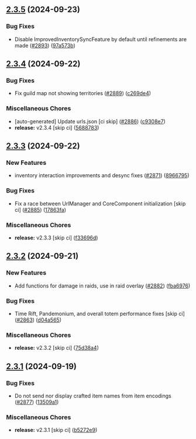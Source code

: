## [2.3.5](https://github.com/Wynntils/Wynntils/compare/v2.3.4...v2.3.5) (2024-09-23)


### Bug Fixes

* Disable ImprovedInventorySyncFeature by default until refinements are made ([#2893](https://github.com/Wynntils/Wynntils/issues/2893)) ([97a573b](https://github.com/Wynntils/Wynntils/commit/97a573bacaa1658945c8b94d7b78fc84a28cddc4))

## [2.3.4](https://github.com/Wynntils/Wynntils/compare/v2.3.3...v2.3.4) (2024-09-22)


### Bug Fixes

* Fix guild map not showing territories ([#2889](https://github.com/Wynntils/Wynntils/issues/2889)) ([c269de4](https://github.com/Wynntils/Wynntils/commit/c269de451b314711c5c222dff2a99a8b6d643806))


### Miscellaneous Chores

* [auto-generated] Update urls.json [ci skip] ([#2886](https://github.com/Wynntils/Wynntils/issues/2886)) ([c9308e7](https://github.com/Wynntils/Wynntils/commit/c9308e7142c41ce09efb2afbac87b7f1b049e8da))
* **release:** v2.3.4 [skip ci] ([5688783](https://github.com/Wynntils/Wynntils/commit/56887833b6bc4c09ccf86693b45c85c1e8019af0))

## [2.3.3](https://github.com/Wynntils/Wynntils/compare/v2.3.2...v2.3.3) (2024-09-22)


### New Features

* inventory interaction improvements and desync fixes ([#2871](https://github.com/Wynntils/Wynntils/issues/2871)) ([8966795](https://github.com/Wynntils/Wynntils/commit/8966795aaae1fdf503db74c9f3a39dfa7825e97c))


### Bug Fixes

* Fix a race between UrlManager and CoreComponent initialization [skip ci] ([#2885](https://github.com/Wynntils/Wynntils/issues/2885)) ([17863fa](https://github.com/Wynntils/Wynntils/commit/17863fa804e43abc30750bbf7c852d8d9b4797cb))


### Miscellaneous Chores

* **release:** v2.3.3 [skip ci] ([f33696d](https://github.com/Wynntils/Wynntils/commit/f33696de485708200ad861d2c905fecd8164d971))

## [2.3.2](https://github.com/Wynntils/Wynntils/compare/v2.3.1...v2.3.2) (2024-09-21)


### New Features

* Add functions for damage in raids, use in raid overlay ([#2882](https://github.com/Wynntils/Wynntils/issues/2882)) ([fba6976](https://github.com/Wynntils/Wynntils/commit/fba697633bd9d27c4a015bf66d785a29a6618d2a))


### Bug Fixes

* Time Rift, Pandemonium, and overall totem performance fixes [skip ci] ([#2863](https://github.com/Wynntils/Wynntils/issues/2863)) ([d04a565](https://github.com/Wynntils/Wynntils/commit/d04a5655fb2d473ea1c5c4102de82bc5c5096400))


### Miscellaneous Chores

* **release:** v2.3.2 [skip ci] ([75d38a4](https://github.com/Wynntils/Wynntils/commit/75d38a492387993b5a88f6e5a5e91a97d5d16000))

## [2.3.1](https://github.com/Wynntils/Wynntils/compare/v2.3.0...v2.3.1) (2024-09-19)


### Bug Fixes

* Do not send nor display crafted item names from item encodings ([#2877](https://github.com/Wynntils/Wynntils/issues/2877)) ([13509a1](https://github.com/Wynntils/Wynntils/commit/13509a14038c366fe8af3c1405b2beacf0563589))


### Miscellaneous Chores

* **release:** v2.3.1 [skip ci] ([b5272e9](https://github.com/Wynntils/Wynntils/commit/b5272e930d3556eb29453212c10689717dfcf607))

